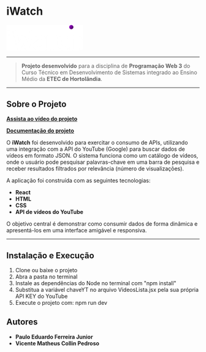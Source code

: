 # iWatch

<img src="docs/iWatch%20LOGO.png" alt="Logo do Projeto" width="200px"/>

---

> **Projeto desenvolvido** para a disciplina de **Programação Web 3** do Curso Técnico em Desenvolvimento de Sistemas integrado ao Ensino Médio da **ETEC de Hortolândia**.

---

## Sobre o Projeto

[**Assista ao vídeo do projeto**](insira-o-link-do-video-aqui)

[**Documentação do projeto**](docs/iWatch.pdf)

O **iWatch** foi desenvolvido para exercitar o consumo de APIs, utilizando uma integração com a API do YouTube (Google) para buscar dados de vídeos em formato JSON. O sistema funciona como um catálogo de vídeos, onde o usuário pode pesquisar palavras-chave em uma barra de pesquisa e receber resultados filtrados por relevância (número de visualizações).

A aplicação foi construída com as seguintes tecnologias:  
- **React**  
- **HTML**  
- **CSS**  
- **API de vídeos do YouTube**  

O objetivo central é demonstrar como consumir dados de forma dinâmica e apresentá-los em uma interface amigável e responsiva.

---

## Instalação e Execução

1. Clone ou baixe o projeto  
2. Abra a pasta no terminal  
3. Instale as dependências do Node no terminal com "npm install"
4. Substitua a variável chaveYT no arquivo VideosLista.jsx pela sua própria API KEY do YouTube
5. Execute o projeto com: npm run dev

## Autores
- **Paulo Eduardo Ferreira Junior**
- **Vicente Matheus Collin Pedroso**
